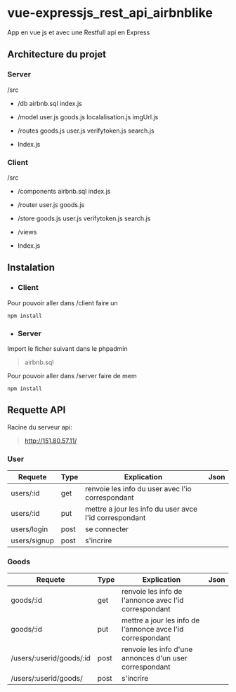 # vue-expressjs_rest_api_airbnblike

App en vue js et avec une Restfull api en Express

## Architecture du projet 
### Server
/src

 - /db 
		 airbnb.sql 
		 index.js
		 
 - /model
		user.js
		goods.js
		localalisation.js
		imgUrl.js
 
 - /routes
		 goods.js
		 user.js
		 verifytoken.js
		 search.js
 - Index.js

### Client
/src

 - /components
		 airbnb.sql 
		 index.js
		 
 - /router
		user.js
		goods.js
		
 
 - /store
		 goods.js
		 user.js
		 verifytoken.js
		 search.js
		 
 - /views
 
 - Index.js

## Instalation

 - ### Client

Pour pouvoir aller dans /client faire un

	npm install

 - ### Server
Import le ficher suivant dans le phpadmin
> airbnb.sql 

Pour pouvoir aller dans /server faire de mem

	npm install
	
## Requette API
Racine du serveur api:

> http://151.80.57.11/

### User
| Requete | Type   | Explication | Json |  
|--|--|--|--|
| users/:id| get | renvoie les info du user avec l'io correspondant |  |
| users/:id | put | mettre a jour les info du user avce l'id correspondant |  |
| users/login | post | se connecter |  |
| users/signup | post | s'incrire |  |

### Goods
| Requete | Type   | Explication | Json |  
|--|--|--|--|
| goods/:id | get | renvoie les info de l'annonce avec l'id correspondant |  |
| goods/:id | put | mettre a jour les info de l'annonce  avce l'id correspondant |  |
| /users/:userid/goods/:id | post | renvoie les info d'une annonces d'un user correspondant |  |
| /users/:userid/goods/ | post | s'incrire |  |




<!--stackedit_data:
eyJoaXN0b3J5IjpbLTE4MTU0NjEwOTgsMTk5MDYzOTAwMSw1OD
Q5MTc2NjQsMTk1NDU2NzU2NywtNzY2NzY4Njc0LDEyMDY5NjI3
MzIsLTgzNjc1MTU4Nyw5MTA1Mjc5NTgsLTYwNzkzMDM0MiwtMT
k3ODY1MjI0NywtMzMyNDU1MzYzXX0=
-->